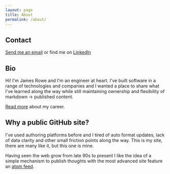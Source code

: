 ```yaml
---
layout: page
title: About
permalink: /about/
---
```


## Contact

[Send me an email](mailto:jrowe6720@gmail.com) or find me on [LinkedIn](https://linkedin.com/in/jsr6720)

## Bio

Hi! I'm James Rowe and I'm an engineer at heart. I've built software in a range of technologies and companies and I wanted a place to share what I've learned along the way while still maintaining ownership and flexibility of markdown -> published content.

[Read more](/portfolio) about my career.

## Why a public GitHub site?

I've used authoring platforms before and I tired of auto format updates, lack of data clarity and other small friction points along the way. This is my site, there are many like it, but this one is mine.

Having seen the web grow from late 90s to present I like the idea of a simple mechanism to publish thoughts with the most advanced site feature an [atom feed](/feed.xml).
